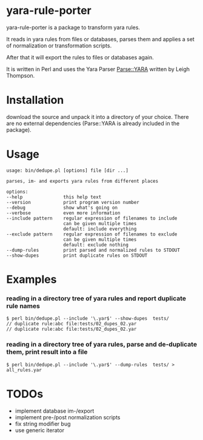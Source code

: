 # yara-rule-porter

yara-rule-porter is a package to transform yara rules.

It reads in yara rules from files or databases, parses them and applies a set of normalization or transformation scripts.

After that it will export the rules to files or databases again.

It is written in Perl and uses the Yara Parser [Parse::YARA](http://search.cpan.org/~moofu/Parse-YARA-0.02/lib/Parse/YARA.pm) written by Leigh Thompson.

# Installation

download the source and unpack it into a directory of your choice.  There are no external dependencies (Parse::YARA is already included in the package).

# Usage
	usage: bin/dedupe.pl [options] file [dir ...]
	
	parses, im- and exports yara rules from different places
	
	options:
	--help               this help text
	--version            print program version number
	--debug              show what's going on
	--verbose            even more information
	--include pattern    regular expression of filenames to include
	                     can be given multiple times
	                     default: include everything
	--exclude pattern    regular expression of filenames to exclude
	                     can be given multiple times
	                     default: exclude nothing
    --dump-rules         print parsed and normalized rules to STDOUT
    --show-dupes         print duplicate rules on STDOUT

# Examples

### reading in a directory tree of yara rules and report duplicate rule names

    $ perl bin/dedupe.pl --include '\.yar$' --show-dupes  tests/
    // duplicate rule:abc file:tests/02_dupes_02.yar
    // duplicate rule:abc file:tests/02_dupes_02.yar

### reading in a directory tree of yara rules, parse and de-duplicate them, print result into a file

    $ perl bin/dedupe.pl --include '\.yar$' --dump-rules  tests/ > all_rules.yar

# TODOs
* implement database im-/export
* implement pre-/post normalization scripts
* fix string modifier bug
* use generic iterator
